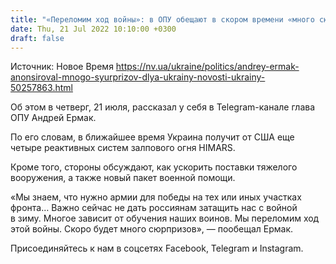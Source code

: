 ```yaml
---
title: "«Переломим ход войны»: в ОПУ обещают в скором времени «много сюрпризов»"
date: Thu, 21 Jul 2022 10:10:00 +0300
draft: false
---
```

Источник: Новое Время https://nv.ua/ukraine/politics/andrey-ermak-anonsiroval-mnogo-syurprizov-dlya-ukrainy-novosti-ukrainy-50257863.html


Об этом в четверг, 21 июля, рассказал у себя в Telegram-канале глава ОПУ Андрей Ермак.

По его словам, в ближайшее время Украина получит от США еще четыре реактивных систем залпового огня HIMARS.

Кроме того, стороны обсуждают, как ускорить поставки тяжелого вооружения, а также новый пакет военной помощи.

«Мы знаем, что нужно армии для победы на тех или иных участках фронта… Важно сейчас не дать россиянам затащить нас с войной в зиму. Многое зависит от обучения наших воинов. Мы переломим ход этой войны. Скоро будет много сюрпризов», — пообещал Ермак.

Присоединяйтесь к нам в соцсетях Facebook, Telegram и Instagram.
